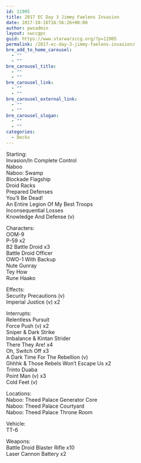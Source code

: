 ```yaml
---
id: 11905
title: 2017 EC Day 3 Jimmy Faelens Invasion
date: 2017-10-16T16:56:26+00:00
author: pwsadmin
layout: swccgpc
guid: https://www.starwarsccg.org/?p=11905
permalink: /2017-ec-day-3-jimmy-faelens-invasion/
bre_add_to_home_carousel:
  - ""
  - ""
bre_carousel_title:
  - ""
  - ""
bre_carousel_link:
  - ""
  - ""
bre_carousel_external_link:
  - ""
  - ""
bre_carousel_slogan:
  - ""
  - ""
categories:
  - Decks
---
```

Starting:  
Invasion/In Complete Control  
Naboo  
Naboo: Swamp  
Blockade Flagship  
Droid Racks  
Prepared Defenses  
You&#8217;ll Be Dead!  
An Entire Legion Of My Best Troops  
Inconsequential Losses  
Knowledge And Defense (v) 

Characters:  
OOM-9  
P-59 x2  
B2 Battle Droid x3  
Battle Droid Officer  
OWO-1 With Backup  
Nute Gunray  
Tey How  
Rune Haako

Effects:  
Security Precautions (v)  
Imperial Justice (v) x2

Interrupts:  
Relentless Pursuit  
Force Push (v) x2  
Sniper & Dark Strike  
Imbalance & Kintan Strider  
There They Are! x4  
Oh, Switch Off x3  
A Dark Time For The Rebellion (v)  
Ghhhk & Those Rebels Won&#8217;t Escape Us x2  
Trinto Duaba  
Point Man (v) x3  
Cold Feet (v)

Locations:  
Naboo: Theed Palace Generator Core  
Naboo: Theed Palace Courtyard  
Naboo: Theed Palace Throne Room

Vehicle:  
TT-6

Weapons:  
Battle Droid Blaster Rifle x10  
Laser Cannon Battery x2
